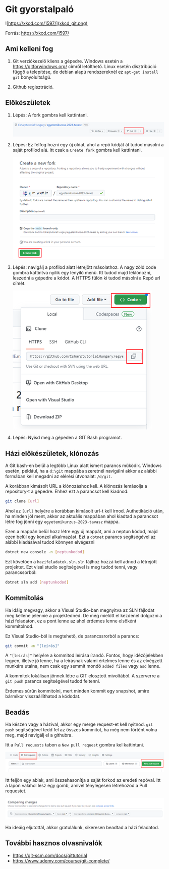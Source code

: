# Git gyorstalpaló

![https://xkcd.com/1597/](xkcd_git.png)

Forrás: https://xkcd.com/1597/

## Ami kelleni fog

1. Git verziókezelő kliens a gépedre. Windows esetén a https://gitforwindows.org/ címről letölthető. Linux esetén disztribúció függő a telepítése, de debian alapú rendszereknél ez `apt-get install git` bonyolultságú.

2. Github regisztráció.

## Előkészületek

1. Lépés: A fork gombra kell kattintani.

    ![1. lépés](tutorial01.png)

2. Lépés: Ez felfog hozni egy új oldat, ahol a repó kódját át tudod másolni a saját profilod alá. Itt csak a `Create fork` gombra kell kattintani.

    ![2. lépés](tutorial02.png)

3. Lépés: navigálj a profilod alatt létrejött másolathoz. A nagy zöld code gombra kattintva nyílik egy lenyíló menü. Itt tudod majd leklónozni, leszedni a gépedre a kódot. A HTTPS fülön ki tudod másolni a Repó url címét.

    ![2. lépés](tutorial03.png)

4. Lépés: Nyisd meg a gépeden a GIT Bash programot.

## Házi előkészületek, klónozás

A Git bash-en belül a legtöbb Linux alatt ismert parancs működik. Windows esetén, például, ha a `d:\git` mappába szeretnél navigálni akkor az alábbi formában kell megadni az elérési útvonalat: `/d/git`.

A korábban kimásolt URL a klónozáshoz kell. A klónozás lemásolja a repository-t a gépedre. Ehhez ezt a parancsot kell kiadnod:

```bash
git clone [url]
```

Ahol az `[url]` helyére a korábban kimásolt url-t kell írnod. Authetikáció után, ha minden jól ment, akkor az aktuális mappában ahol kiadtad a parancsot létre fog jönni egy `egyetemikurzus-2023-tavasz` mappa.

Ezen a mappán belül hozz létre egy új mappát, ami a neptun kódod, majd ezen belül egy konzol alkalmazást. Ezt a `dotnet` parancs segítségével az alábbi kiadásával tudod könnyen elvégezni

```bash
dotnet new console -n [neptunkodod]
```

Ezt követően a `hazifeladatok.sln.sln` fájlhoz hozzá kell adnod a létrejött projektet. Ezt visal studio segítségével is meg tudod tenni, vagy parancssorból:

```bash
dotnet sln add [neptunkodod]
```

## Kommitolás

Ha idáig megvagy, akkor a Visual Studio-ban megnyitva az SLN fájlodat meg kellene jelennie a projektedned. De még mielőtt el kezdenél dolgozni a házi feladaton, ez a pont lenne az ahol érdemes lenne elsőként kommitolnod.

Ez Visual Studio-ból is megtehető, de parancssrorból a parancs:

```bash
git commit -m "[leírás]"
```

A `"[leírás]"` helyére a kommitod leírása írandó. Fontos, hogy idézőjelekben legyen, illetve jó lenne, ha a leírásnak valami értelmes lenne és az elvégzett munkára utalna, nem csak egy semmit mondó `added files` vagy `asd` lenne.

A kommitok lokálisan jönnek létre a GIT elosztott mivoltából. A szerverre a `git push` parancs segítségével tudod feltenni.

Érdemes sűrűn kommitolni, mert minden kommit egy snapshot, amire bármikor visszaállíthatod a kódodat.

## Beadás

Ha készen vagy a házival, akkor egy merge request-et kell nyitnod. `git push` segítségével tedd fel az összes kommitot, ha még nem történt volna meg, majd navigálj el a githubra.

Itt a `Pull requests` tabon a `New pull request` gombra kel kattintani.

![Pull request gomb](tutorial04.png)

Itt feljön egy ablak, ami összehasonítja a saját forkod az eredeti repóval. Itt a lapon valahol lesz egy gomb, amivel ténylegesen létrehozod a Pull requestet.

![Pull request létrehozás](tutorial05.png)

Ha ideáig eljutottál, akkor gratulálunk, sikeresen beadtad a házi feladatod.

## További hasznos olvasnivalók

* https://git-scm.com/docs/gittutorial
* https://www.udemy.com/course/git-complete/
